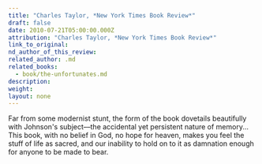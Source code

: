 ```yaml
---
title: "Charles Taylor, *New York Times Book Review*"
draft: false
date: 2010-07-21T05:00:00.000Z
attribution: "Charles Taylor, *New York Times Book Review*"
link_to_original:
nd_author_of_this_review:
related_author: .md
related_books:
  - book/the-unfortunates.md
description:
weight:
layout: none
---
```

Far from some modernist stunt, the form of the book dovetails beautifully with Johnson's subject––the accidental yet persistent nature of memory... This book, with no belief in God, no hope for heaven, makes you feel the stuff of life as sacred, and our inability to hold on to it as damnation enough for anyone to be made to bear.


